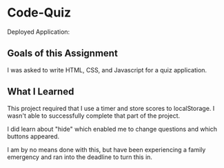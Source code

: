 # Code-Quiz
Deployed Application: 

## Goals of this Assignment

I was asked to write HTML, CSS, and Javascript for a quiz application. 

## What I Learned

This project required that I use a timer and store scores to localStorage. I wasn't able to successfully complete that part of the project. 

I did learn about "hide" which enabled me to change questions and which buttons appeared. 

I am by no means done with this, but have been experiencing a family emergency and ran into the deadline to turn this in. 